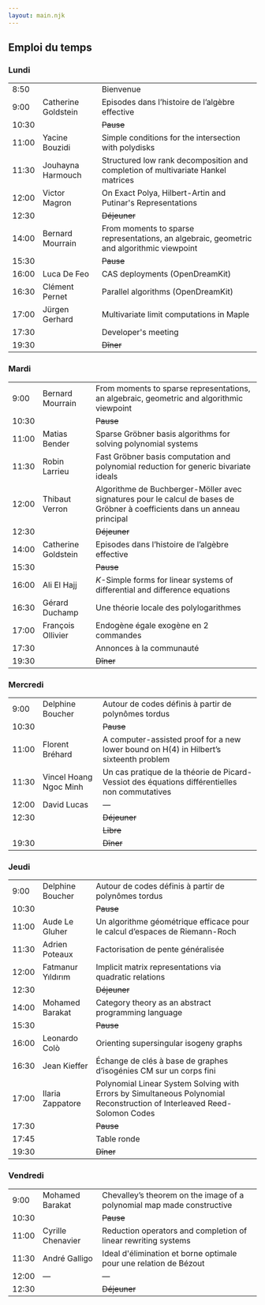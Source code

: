 ```yaml
---
layout: main.njk
---
```


## Emploi du temps

### Lundi

||||
|-|-|-|
|  8:50 | | Bienvenue |
|  9:00 | Catherine Goldstein | Episodes dans l’histoire de l’algèbre effective |
| 10:30 | | ~~Pause~~ |
| 11:00 | Yacine Bouzidi | Simple conditions for the intersection with polydisks |
| 11:30 | Jouhayna Harmouch | Structured low rank decomposition and completion of multivariate Hankel matrices |
| 12:00 | Victor Magron | On Exact Polya, Hilbert-Artin and Putinar's Representations |
| 12:30 | | ~~Déjeuner~~ |
| 14:00 | Bernard Mourrain | From moments to sparse representations, an algebraic, geometric and algorithmic viewpoint |
| 15:30 | | ~~Pause~~ |
| 16:00 | Luca De Feo | CAS deployments (OpenDreamKit) |
| 16:30 | Clément Pernet | Parallel algorithms (OpenDreamKit) |
| 17:00 | Jürgen Gerhard | Multivariate limit computations in Maple |
| 17:30 | | Developer's meeting |
| 19:30 | | ~~Dîner~~ |

### Mardi

||||
|-|-|-|
|  9:00 | Bernard Mourrain | From moments to sparse representations, an algebraic, geometric and algorithmic viewpoint |
| 10:30 | | ~~Pause~~ |
| 11:00 | Matias Bender | Sparse Gröbner basis algorithms for solving polynomial systems |
| 11:30 | Robin Larrieu | Fast Gröbner basis computation and polynomial reduction for generic bivariate ideals |
| 12:00 | Thibaut Verron | Algorithme de Buchberger-Möller avec signatures pour le calcul de bases de Gröbner à coefficients dans un anneau principal |
| 12:30 | | ~~Déjeuner~~ |
| 14:00 | Catherine Goldstein | Episodes dans l’histoire de l’algèbre effective |
| 15:30 | | ~~Pause~~ |
| 16:00 | Ali El Hajj | *K*-Simple forms for linear systems of differential and difference equations |
| 16:30 | Gérard Duchamp | Une théorie locale des polylogarithmes |
| 17:00 | François Ollivier | Endogène égale exogène en 2 commandes |
| 17:30 | | Annonces à la communauté |
| 19:30 | | ~~Dîner~~ |


### Mercredi

||||
|-|-|-|
|  9:00 | Delphine Boucher | Autour de codes définis à partir de polynômes tordus |
| 10:30 | | ~~Pause~~ |
| 11:00 | Florent Bréhard | A computer-assisted proof for a new lower bound on H(4) in Hilbert’s sixteenth problem |
| 11:30 | Vincel Hoang Ngoc Minh | Un cas pratique de la théorie de Picard-Vessiot des équations différentielles non commutatives |
| 12:00 | David Lucas | — |
| 12:30 | | ~~Déjeuner~~ |
|       | | ~~Libre~~ |
| 19:30 | | ~~Dîner~~ |


### Jeudi

||||
|-|-|-|
|  9:00 | Delphine Boucher | Autour de codes définis à partir de polynômes tordus |
| 10:30 | | ~~Pause~~ |
| 11:00 | Aude Le Gluher | Un algorithme géométrique efficace pour le calcul d’espaces de Riemann-Roch |
| 11:30 | Adrien Poteaux | Factorisation de pente généralisée |
| 12:00 | Fatmanur Yıldırım | Implicit matrix representations via quadratic relations |
| 12:30 | | ~~Déjeuner~~ |
| 14:00 | Mohamed Barakat | Category theory as an abstract programming language |
| 15:30 | | ~~Pause~~ |
| 16:00 | Leonardo Colò | Orienting supersingular isogeny graphs |
| 16:30 | Jean Kieffer | Échange de clés à base de graphes d’isogénies CM sur un corps fini |
| 17:00 | Ilaria Zappatore | Polynomial Linear System Solving with Errors by Simultaneous Polynomial Reconstruction of Interleaved Reed-Solomon Codes |
| 17:30 | | ~~Pause~~ |
| 17:45 | | Table ronde |
| 19:30 | | ~~Dîner~~ |


### Vendredi

||||
|-|-|-|
|  9:00 | Mohamed Barakat | Chevalley’s theorem on the image of a polynomial map made constructive |
| 10:30 | | ~~Pause~~ |
| 11:00 | Cyrille Chenavier | Reduction operators and completion of linear rewriting systems |
| 11:30 | André Galligo |   Ideal d'élimination et borne optimale pour une relation de Bézout |
| 12:00 | — | — |
| 12:30 | | ~~Déjeuner~~ |

